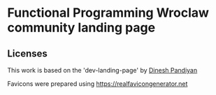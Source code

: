Functional Programming Wroclaw community landing page
=====================================================


Licenses
--------

This work is based on the 'dev-landing-page' by [Dinesh Pandiyan](https://github.com/flexdinesh/dev-landing-page)

Favicons were prepared using https://realfavicongenerator.net
